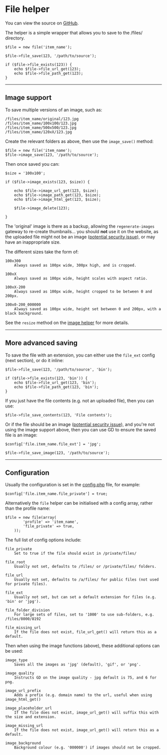 
# File helper

You can view the source on [GitHub](https://github.com/craigfrancis/framework/blob/master/framework/0.1/library/class/file.php).

The helper is a simple wrapper that allows you to save to the /files/ directory.

	$file = new file('item_name');

	$file->file_save(123, '/path/to/source');

	if ($file->file_exists(123)) {
		echo $file->file_url_get(123);
		echo $file->file_path_get(123);
	}

---

## Image support

To save multiple versions of an image, such as:

	/files/item_name/original/123.jpg
	/files/item_name/100x100/123.jpg
	/files/item_name/500x500/123.jpg
	/files/item_name/120xX/123.jpg

Create the relevant folders as above, then use the `image_save()` method:

	$file = new file('item_name');
	$file->image_save(123, '/path/to/source');

Then once saved you can:

	$size = '100x100';

	if ($file->image_exists(123, $size)) {

		echo $file->image_url_get(123, $size);
		echo $file->image_path_get(123, $size);
		echo $file->image_html_get(123, $size);

		$file->image_delete(123);

	}

The 'original' image is there as a backup, allowing the `regenerate-images` gateway to re-create thumbnails... you should **not** use it on the website, as the uploaded file might not be an image ([potential security issue](../../doc/security/files.md)), or may have an inappropriate size.

The different sizes take the form of:

	100x300
		Always saved as 100px wide, 300px high, and is cropped.

	100xX
		Always saved as 100px wide, height scales with aspect ratio.

	100xX-200
		Always saved as 100px wide, height cropped to be between 0 and 200px.

	100x0-200_000000
		Always saved as 100px wide, height set between 0 and 200px, with a black background.

See the `resize` method on the [image helper](../../doc/helpers/image.md) for more details.

---

## More advanced saving

To save the file with an extension, you can either use the `file_ext` config (next section), or do it inline:

	$file->file_save(123, '/path/to/source', 'bin');

	if ($file->file_exists(123, 'bin')) {
		echo $file->file_url_get(123, 'bin');
		echo $file->file_path_get(123, 'bin');
	}

If you just have the file contents (e.g. not an uploaded file), then you can use:

	$file->file_save_contents(123, 'File contents');

Or if the file should be an image ([potential security issue](../../doc/security/files.md)), and you're not using the image support above, then you can use GD to ensure the saved file is an image:

	$config['file.item_name.file_ext'] = 'jpg';

	$file->file_save_image(123, '/path/to/source');

---

## Configuration

Usually the configuration is set in the [config.php](../../doc/setup/config.md) file, for example:

	$config['file.item_name.file_private'] = true;

Alternatively the `file` helper can be initialised with a config array, rather than the profile name:

	$file = new file(array(
			'profile' => 'item_name',
			'file_private' => true,
		));

The full list of config options include:

	file_private
		Set to true if the file should exist in /private/files/

	file_root
		Usually not set, defaults to /files/ or /private/files/ folders.

	file_url
		Usually not set, defaults to /a/files/ for public files (not used for private files).

	file_ext
		Usually not set, but can set a default extension for files (e.g. 'bin' or 'jpg').

	file_folder_division
		For large sets of files, set to '1000' to use sub-folders, e.g. /files/8000/8192

	file_missing_url
		If the file does not exist, file_url_get() will return this as a default.

Then when using the image functions (above), these additional options can be used:

	image_type
		Saves all the images as 'jpg' (default), 'gif', or 'png'.

	image_quality
		Instructs GD on the image quality - jpg default is 75, and 6 for png.

	image_url_prefix
		Adds a prefix (e.g. domain name) to the url, useful when using image_html_get()

	image_placeholder_url
		If the file does not exist, image_url_get() will suffix this with the size and extension.

	image_missing_url
		If the file does not exist, image_url_get() will return this as a default.

	image_background
		Background colour (e.g. '000000') if images should not be cropped.
